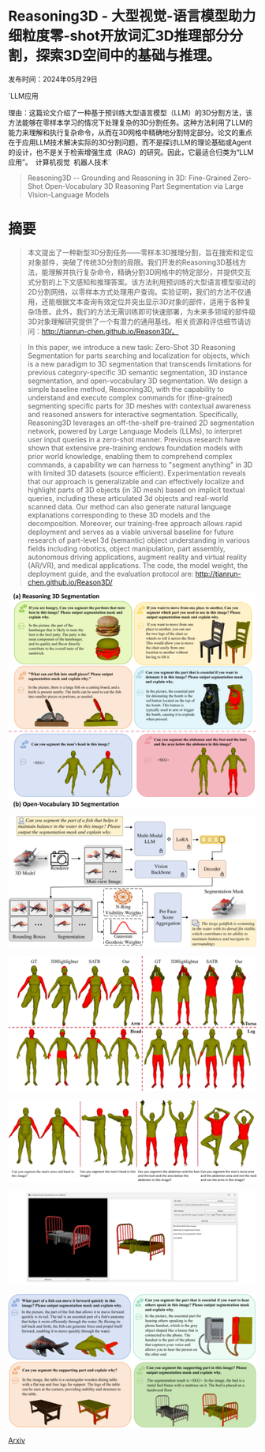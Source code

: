 # Reasoning3D - 大型视觉-语言模型助力细粒度零-shot开放词汇3D推理部分分割，探索3D空间中的基础与推理。

发布时间：2024年05月29日

`LLM应用

理由：这篇论文介绍了一种基于预训练大型语言模型（LLM）的3D分割方法，该方法能够在零样本学习的情况下处理复杂的3D分割任务。这种方法利用了LLM的能力来理解和执行复杂命令，从而在3D网格中精确地分割特定部分。论文的重点在于应用LLM技术解决实际的3D分割问题，而不是探讨LLM的理论基础或Agent的设计，也不是关于检索增强生成（RAG）的研究。因此，它最适合归类为“LLM应用”。` `计算机视觉` `机器人技术`

> Reasoning3D -- Grounding and Reasoning in 3D: Fine-Grained Zero-Shot Open-Vocabulary 3D Reasoning Part Segmentation via Large Vision-Language Models

# 摘要

> 本文提出了一种新型3D分割任务——零样本3D推理分割，旨在搜索和定位对象部件，突破了传统3D分割的局限。我们开发的Reasoning3D基线方法，能理解并执行复杂命令，精确分割3D网格中的特定部分，并提供交互式分割的上下文感知和推理答案。该方法利用预训练的大型语言模型驱动的2D分割网络，以零样本方式处理用户查询。实验证明，我们的方法不仅通用，还能根据文本查询有效定位并突出显示3D对象的部件，适用于各种复杂场景。此外，我们的方法无需训练即可快速部署，为未来多领域的部件级3D对象理解研究提供了一个有潜力的通用基线。相关资源和评估细节请访问：http://tianrun-chen.github.io/Reason3D/。

> In this paper, we introduce a new task: Zero-Shot 3D Reasoning Segmentation for parts searching and localization for objects, which is a new paradigm to 3D segmentation that transcends limitations for previous category-specific 3D semantic segmentation, 3D instance segmentation, and open-vocabulary 3D segmentation. We design a simple baseline method, Reasoning3D, with the capability to understand and execute complex commands for (fine-grained) segmenting specific parts for 3D meshes with contextual awareness and reasoned answers for interactive segmentation. Specifically, Reasoning3D leverages an off-the-shelf pre-trained 2D segmentation network, powered by Large Language Models (LLMs), to interpret user input queries in a zero-shot manner. Previous research have shown that extensive pre-training endows foundation models with prior world knowledge, enabling them to comprehend complex commands, a capability we can harness to "segment anything" in 3D with limited 3D datasets (source efficient). Experimentation reveals that our approach is generalizable and can effectively localize and highlight parts of 3D objects (in 3D mesh) based on implicit textual queries, including these articulated 3d objects and real-world scanned data. Our method can also generate natural language explanations corresponding to these 3D models and the decomposition. Moreover, our training-free approach allows rapid deployment and serves as a viable universal baseline for future research of part-level 3d (semantic) object understanding in various fields including robotics, object manipulation, part assembly, autonomous driving applications, augment reality and virtual reality (AR/VR), and medical applications. The code, the model weight, the deployment guide, and the evaluation protocol are: http://tianrun-chen.github.io/Reason3D/

![Reasoning3D - 大型视觉-语言模型助力细粒度零-shot开放词汇3D推理部分分割，探索3D空间中的基础与推理。](../../../paper_images/2405.19326/x1.png)

![Reasoning3D - 大型视觉-语言模型助力细粒度零-shot开放词汇3D推理部分分割，探索3D空间中的基础与推理。](../../../paper_images/2405.19326/x2.png)

![Reasoning3D - 大型视觉-语言模型助力细粒度零-shot开放词汇3D推理部分分割，探索3D空间中的基础与推理。](../../../paper_images/2405.19326/x3.png)

![Reasoning3D - 大型视觉-语言模型助力细粒度零-shot开放词汇3D推理部分分割，探索3D空间中的基础与推理。](../../../paper_images/2405.19326/x4.png)

![Reasoning3D - 大型视觉-语言模型助力细粒度零-shot开放词汇3D推理部分分割，探索3D空间中的基础与推理。](../../../paper_images/2405.19326/x5.png)

![Reasoning3D - 大型视觉-语言模型助力细粒度零-shot开放词汇3D推理部分分割，探索3D空间中的基础与推理。](../../../paper_images/2405.19326/x6.png)

[Arxiv](https://arxiv.org/abs/2405.19326)